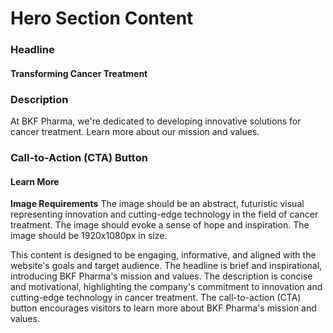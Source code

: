 **Hero Section Content**
=============================

### Headline
#### Transforming Cancer Treatment

### Description
At BKF Pharma, we're dedicated to developing innovative solutions for cancer treatment. Learn more about our mission and values.

### Call-to-Action (CTA) Button
#### Learn More

**Image Requirements**
The image should be an abstract, futuristic visual representing innovation and cutting-edge technology in the field of cancer treatment. The image should evoke a sense of hope and inspiration. The image should be 1920x1080px in size.

This content is designed to be engaging, informative, and aligned with the website's goals and target audience. The headline is brief and inspirational, introducing BKF Pharma's mission and values. The description is concise and motivational, highlighting the company's commitment to innovation and cutting-edge technology in cancer treatment. The call-to-action (CTA) button encourages visitors to learn more about BKF Pharma's mission and values.